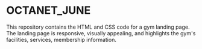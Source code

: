 # OCTANET_JUNE
This repository contains the HTML and CSS code for a gym landing page. The landing page is responsive, visually appealing, and highlights the gym's facilities, services, membership information.
